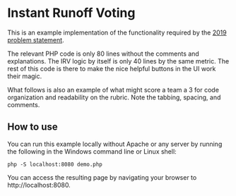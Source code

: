 # Instant Runoff Voting

This is an example implementation of the functionality required by the [2019
problem
statement](https://github.com/nhscc/problem-statements/blob/master/2019/bdpa-elections-part-1.md).

The relevant PHP code is only 80 lines without the comments and explanations.
The IRV logic by itself is only 40 lines by the same metric. The rest of this
code is there to make the nice helpful buttons in the UI work their magic.

What follows is also an example of what might score a team a 3 for code
organization and readability on the rubric. Note the tabbing, spacing, and
comments.

## How to use

You can run this example locally without Apache or any server by running the
following in the Windows command line or Linux shell:

```
php -S localhost:8080 demo.php
```

You can access the resulting page by navigating your browser to
http://localhost:8080.
